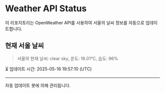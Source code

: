 
# Weather API Status

이 리포지토리는 OpenWeather API를 사용하여 서울의 날씨 정보를 자동으로 업데이트합니다.

## 현재 서울 날씨
> 서울의 현재 날씨: clear sky, 온도: 16.01°C, 습도: 96%

⏳ 업데이트 시간: 2025-05-16 19:57:10 (UTC)

---
자동 업데이트 봇에 의해 관리됩니다.
